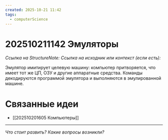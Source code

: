 ```yaml
---
created: 2025-10-21 11:42
tags:
  - computerScience
---
```

# 202510211142 Эмуляторы

*Ссылка на StructureNote:*
*Ссылка на исходник или контекст (если есть):*

Эмулятор имитирует целевую машину: компьютер притворяется, что имеет тот же ЦП, ОЗУ и другие аппаратные средства. Команды декодируются программой эмулятора и выполняются в эмулированной машине.

# Связанные идеи

- [[202510201605 Компьютеры]]

---

*Что стоит развить? Какие вопросы возникли?*
